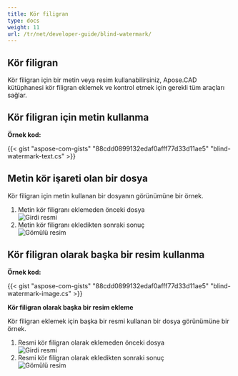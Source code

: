 ```yaml
---
title: Kör filigran
type: docs
weight: 11
url: /tr/net/developer-guide/blind-watermark/
---
```


## **Kör filigran**

Kör filigran için bir metin veya resim kullanabilirsiniz, Apose.CAD kütüphanesi kör filigran eklemek ve kontrol etmek için gerekli tüm araçları sağlar.

## **Kör filigran için metin kullanma**

**Örnek kod:**

{{< gist "aspose-com-gists" "88cdd0899132edaf0afff77d33d11ae5" "blind-watermark-text.cs" >}}

## **Metin kör işareti olan bir dosya**

Kör filigran için metin kullanan bir dosyanın görünümüne bir örnek.

1. Metin kör filigranı eklemeden önceki dosya<br>
![Girdi resmi](/_assets/guide/blind-watermark/Tyrannosaurus.dxf_input.png)<br>
1. Metin kör filigranı ekledikten sonraki sonuç<br>
![Gömülü resim](/_assets/guide/blind-watermark/Tyrannosaurus.dxf_embedded.png)

## **Kör filigran olarak başka bir resim kullanma**

**Örnek kod:**

{{< gist "aspose-com-gists" "88cdd0899132edaf0afff77d33d11ae5" "blind-watermark-image.cs" >}}

**Kör filigran olarak başka bir resim ekleme**

Kör filigran eklemek için başka bir resmi kullanan bir dosya görünümüne bir örnek.

1. Resmi kör filigran olarak eklemeden önceki dosya<br>
![Girdi resmi](/_assets/guide/blind-watermark/robot_handling_cell.dwg_input.png)<br>
1. Resmi kör filigran olarak ekledikten sonraki sonuç<br>
![Gömülü resim](/_assets/guide/blind-watermark/robot_handling_cell.dwg_embedded.png)
